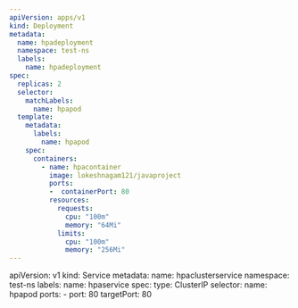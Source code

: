 ```yaml
---
apiVersion: apps/v1
kind: Deployment
metadata:
  name: hpadeployment
  namespace: test-ns
  labels:
    name: hpadeployment
spec:
  replicas: 2
  selector:
    matchLabels:
      name: hpapod
  template:
    metadata:
      labels:
        name: hpapod
    spec:
      containers:
        - name: hpacontainer
          image: lokeshnagam121/javaproject
          ports:
          -  containerPort: 80
          resources:
            requests:
              cpu: "100m"
              memory: "64Mi"
            limits:
              cpu: "100m"
              memory: "256Mi"
---
```

apiVersion: v1
kind: Service
metadata:
  name: hpaclusterservice
  namespace: test-ns
  labels:
    name: hpaservice
spec:
  type: ClusterIP
  selector:
    name: hpapod
  ports:
    - port: 80
      targetPort: 80

